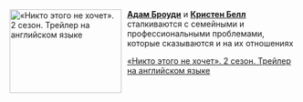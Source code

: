 <!--2025-10-06 11:00:39-->
<div class="yb">
  <div class="rss kino_kino"><a href="https://www.kino-teatr.ru/video/53947/" title="«Никто этого не хочет». 2 сезон. Трейлер на английском языке"><img src="https://www.kino-teatr.ru/video/7/4/53947/poster.jpg" width="196" height="147" align="left" hspace="5" style="margin: 0px 10px 0px 5px" alt="«Никто этого не хочет». 2 сезон. Трейлер на английском языке"/></a><a href=https://www.kino-teatr.ru/kino/acter/m/hollywood/57496/bio/ target=_blank><strong>Адам Броуди</strong></a> и <a href=https://www.kino-teatr.ru/kino/acter/w/hollywood/72034/bio/ target=_blank><strong>Кристен Белл</strong></a> сталкиваются с семейными и профессиональными проблемами, которые сказываются и на их отношениях <p class="titl"><a href="https://www.kino-teatr.ru/video/53947/">«Никто этого не хочет». 2 сезон. Трейлер на английском языке</a></p></div>
</div>
